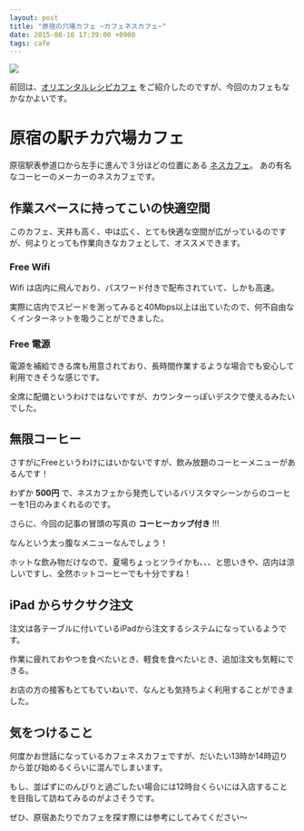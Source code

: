 ```yaml
---
layout: post
title: "原宿の穴場カフェ ~カフェネスカフェ~"
date: 2015-08-16 17:39:00 +0900
tags: cafe
---
```


![](
https://skim.milk200.cc/20150816_nescafe/2015-08-16+17.10.41.jpg)

前回は、[オリエンタルレシピカフェ](http://blog.tanukiti1987.com/blog/2015/01/26/oriental-recipe-cafe/) をご紹介したのですが、今回のカフェもなかなかよいです。

# 原宿の駅チカ穴場カフェ

原宿駅表参道口から左手に進んで３分ほどの位置にある [ネスカフェ](http://nestle.jp/entertain/cafe/shop/index.php)。
あの有名なコーヒーのメーカーのネスカフェです。

## 作業スペースに持ってこいの快適空間

このカフェ、天井も高く、中は広く、とても快適な空間が広がっているのですが、何よりとっても作業向きなカフェとして、オススメできます。

### Free Wifi

Wifi は店内に飛んでおり、パスワード付きで配布されていて、しかも高速。

実際に店内でスピードを測ってみると40Mbps以上は出ていたので、何不自由なくインターネットを吸うことができました。

### Free 電源

電源を補給できる席も用意されており、長時間作業するような場合でも安心して利用できそうな感じです。

全席に配備というわけではないですが、カウンターっぽいデスクで使えるみたいでした。

## 無限コーヒー

さすがにFreeというわけにはいかないですが、飲み放題のコーヒーメニューがあるんです！

わずか __500円__ で、ネスカフェから発売しているバリスタマシーンからのコーヒーを1日のみまくれるのです。

さらに、今回の記事の冒頭の写真の __コーヒーカップ付き__ !!!

なんという太っ腹なメニューなんでしょう！

ホットな飲み物だけなので、夏場ちょっとツライかも、、、と思いきや、店内は涼しいですし、全然ホットコーヒーでも十分ですね！

## iPad からサクサク注文

注文は各テーブルに付いているiPadから注文するシステムになっているようです。

作業に疲れておやつを食べたいとき、軽食を食べたいとき、追加注文も気軽にできる。

お店の方の接客もとてもていねいで、なんとも気持ちよく利用することができました。

## 気をつけること

何度かお世話になっているカフェネスカフェですが、だいたい13時か14時辺りから並び始めるくらいに混んでしまいます。

もし、並ばずにのんびりと過ごしたい場合には12時台くらいには入店することを目指して訪ねてみるのがよさそうです。

ぜひ、原宿あたりでカフェを探す際には参考にしてみてください〜
